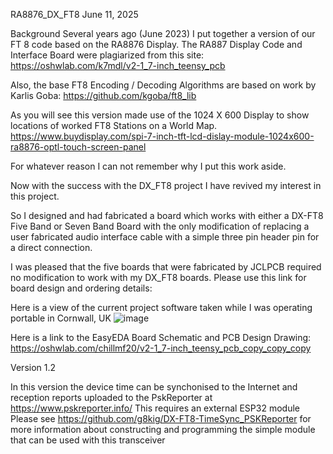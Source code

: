 RA8876_DX_FT8  June 11, 2025

Background
Several years ago (June 2023) I put together a version of our FT 8 code based on the RA8876 Display.
The RA887 Display Code and Interface Board were plagiarized from this site: https://oshwlab.com/k7mdl/v2-1_7-inch_teensy_pcb

Also, the base FT8 Encoding / Decoding Algorithms are based on work by Karlis Goba:
https://github.com/kgoba/ft8_lib

As you will see this version made use of the 1024 X 600 Display to show locations of worked FT8 Stations on a World Map.  https://www.buydisplay.com/spi-7-inch-tft-lcd-dislay-module-1024x600-ra8876-optl-touch-screen-panel

For whatever reason I can not remember why I put this work aside.

Now with the success with the DX_FT8 project I have revived my interest in this project.

So I designed and had  fabricated a board which works with either a DX-FT8 Five Band
or Seven Band Board with the only modification of replacing a user fabricated audio interface cable
with a simple three pin header pin for a direct connection.

I was pleased that the five boards that were fabricated by JCLPCB required no modification to work with my DX_FT8 boards. Please use this link for board design and ordering details:

Here is a view of the current project  software taken while I was operating portable in Cornwall, UK
![image](https://github.com/user-attachments/assets/f26551ef-ac85-4fd2-af9b-fd68c74b24ef)

Here is a link to the EasyEDA Board Schematic and PCB Design Drawing:
https://oshwlab.com/chillmf20/v2-1_7-inch_teensy_pcb_copy_copy_copy

Version 1.2

In this version the device time can be synchonised to the Internet and reception reports uploaded to the PskReporter at https://www.pskreporter.info/
This requires an external ESP32 module
Please see https://github.com/g8kig/DX-FT8-TimeSync_PSKReporter for more information about constructing and programming the simple module that can be used with this transceiver
